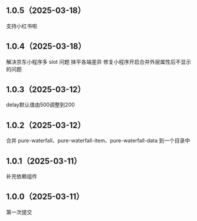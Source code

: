 ## 1.0.5（2025-03-18）

支持小红书啦

## 1.0.4（2025-03-18）

解决京东小程序多 slot 问题
抹平各端差异
修复小程序开启合并外层属性后不显示的问题

## 1.0.3（2025-03-12）

delay默认值由500调整到200

## 1.0.2（2025-03-12）

合并 pure-waterfall、pure-waterfall-item、pure-waterfall-data 到一个目录中

## 1.0.1（2025-03-11）

补充依赖组件

## 1.0.0（2025-03-11）

第一次提交
